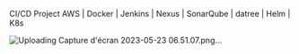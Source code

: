 CI/CD Project AWS | Docker | Jenkins | Nexus | SonarQube | datree | Helm | K8s

![Uploading Capture d'écran 2023-05-23 06.51.07.png…]()

